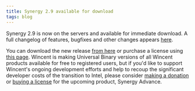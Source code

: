 ```yaml
---
title: Synergy 2.9 available for download
tags: blog
---
```


Synergy 2.9 is now on the servers and available for immediate download. A full changelog of features, bugfixes and other changes appears [here](http://wincent.com/a/products/synergy-classic/history/).

You can download the new release [from here](http://wincent.com/download.php?item=Synergy.dmg) or purchase a license using [this page](https://secure.wincent.com/a/products/synergy-classic/purchase/). Wincent is making Universal Binary versions of all Wincent products available for free to registered users, but if you'd like to support Wincent's ongoing development efforts and help to recoup the significant developer costs of the transition to Intel, please consider [making a donation](https://secure.wincent.com/a/products/synergy-classic/donate/) or [buying a license](https://secure.wincent.com/a/products/synergy-advance/purchase/) for the upcoming product, Synergy Advance.

